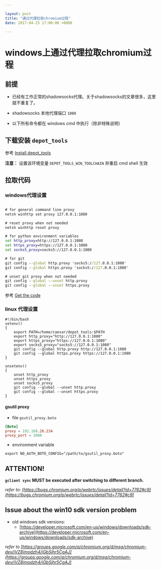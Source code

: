 ```yaml
---

layout: post
title: "通过代理拉取chromium过程"
date: 2017-04-25 17:00:00 +0800

---
```


# windows上通过代理拉取chromium过程

## 前提

* 已经有工作正常的shadowsocks代理。关于shadowsocks的文章很多，这里就不重复了。

* shadowsocks 本地代理端口 ```1080```

* 以下所有命令都在 windows cmd 中执行（除非特殊说明）

## 下载安装 ```depot_tools```

参考 [Install depot_tools](https://chromium.googlesource.com/chromium/src/+/master/docs/windows_build_instructions.md#Install)

**注意：** 设置该环境变量 ```DEPOT_TOOLS_WIN_TOOLCHAIN``` 并重启 cmd shell 生效

## 拉取代码

### windows代理设置
```bat

# for general command line proxy
netsh winhttp set proxy 127.0.0.1:1080

# reset proxy when not needed
netsh winhttp reset proxy

# for python environment variables
set http_proxy=http://127.0.0.1:1080
set https_proxy=https://127.0.0.1:1080
set socks5_proxy=socks5://127.0.0.1:1080

# for git
git config --global http.proxy 'socks5://127.0.0.1:1080'
git config --global https.proxy 'socks5://127.0.0.1:1080'

# unset git proxy when not needed
git config --global --unset http.proxy
git config --global --unset https.proxy

```

参考 [Get the code](https://chromium.googlesource.com/chromium/src/+/master/docs/windows_build_instructions.md#Get-the-code)

### linux 代理设置
```shell
#!/bin/bash 
setenv()
{
    export PATH=/home/caesar/depot_tools:$PATH
    export http_proxy="http://127.0.0.1:1080"
    export https_proxy="https://127.0.0.1:1080"
    export socks5_proxy="socks5://127.0.0.1:1080"
    git config --global http.proxy http://127.0.0.1:1080
    git config --global https.proxy https://127.0.0.1:1080
}

unsetenv()
{
    unset http_proxy
    unset https_proxy
    unset socks5_proxy
    git config --global --unset http.proxy
    git config --global --unset https.proxy
}
```

#### gsutil proxy

* file `gsutil_proxy.boto`

```conf
[Boto]
proxy = 192.168.26.234
proxy_port = 1080
```

* environment variable

```shell
export NO_AUTH_BOTO_CONFIG="/path/to/gsutil_proxy.boto"
```

## ATTENTION!

**`gclient sync` MUST be executed after switching to different branch.**

*refer to: [https://bugs.chromium.org/p/webrtc/issues/detail?id=7762#c9](https://bugs.chromium.org/p/webrtc/issues/detail?id=7762#c9)*

## Issue about the win10 sdk version problem

* old windows sdk versions:
    + [https://developer.microsoft.com/en-us/windows/downloads/sdk-archive](https://developer.microsoft.com/en-us/windows/downloads/sdk-archive)

*refer to [https://groups.google.com/a/chromium.org/d/msg/chromium-dev/iVZ8imodzh4/iGbSjhr5CgAJ](https://groups.google.com/a/chromium.org/d/msg/chromium-dev/iVZ8imodzh4/iGbSjhr5CgAJ)*